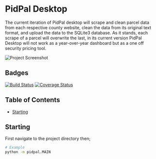 # PidPal Desktop

  The current iteration of PidPal desktop will scrape and clean parcel data from each respective county website, clean the data from its original text format, and upload the data to the SQLite3 database. As it stands, each scrape of a parcel will overwrite the last, in its current version PidPal Desktop will not work as a year-over-year dashboard but as a one off security pricing tool.

![Project Screenshot](./Resources/readme_screenshot.png)

## Badges

[![Build Status](https://img.shields.io/github/actions/workflow/status/user/repo/test.yml?branch=main)](https://github.com/user/repo/actions)
[![Coverage Status](https://img.shields.io/coveralls/user/repo)](https://coveralls.io/github/user/repo)

## Table of Contents
- [Starting](#Starting)

## Starting
First navigate to the project directory then;
```bash
# Example
python -m pidpal.MAIN
